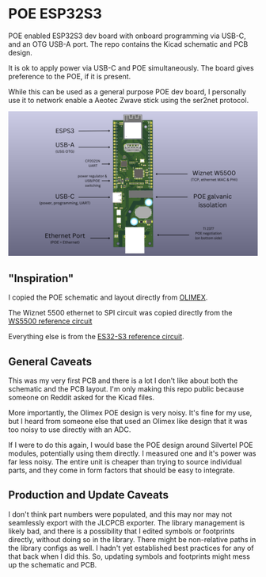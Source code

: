 # POE ESP32S3

POE enabled ESP32S3 dev board with onboard programming via USB-C,
and an OTG USB-A port. The repo contains the Kicad schematic and PCB
design.

It is ok to apply power via USB-C and POE simultaneously. The board
gives preference to the POE, if it is present.

While this can be used as a general purpose POE dev board, I personally
use it to network enable a Aeotec Zwave stick using the ser2net protocol.

![top_pcb_image](images/top.png?raw=true "top pcb image")

## "Inspiration"

I copied the POE schematic and layout directly from [OLIMEX](https://github.com/OLIMEX/ESP32-POE-ISO/blob/master/HARDWARE/ESP32-PoE-ISO-Rev.K/ESP32-PoE-ISO_Rev_K.pdf).

The Wiznet 5500 ethernet to SPI circuit was copied directly from the
[WS5500 reference circuit](https://docs.wiznet.io/img/products/w5500/W5500_ds_v110e.pdf)

Everything else is from the [ES32-S3 reference circuit](https://dl.espressif.com/dl/schematics/SCH_ESP32-S3-DEVKITM-1_V1_20210310A.pdf).

## General Caveats

This was my very first PCB and there is a lot I don't like about both
the schematic and the PCB layout. I'm only making this repo public
because someone on Reddit asked for the Kicad files.

More importantly, the Olimex POE design is very noisy. It's fine for
my use, but I heard from someone else that used an Olimex like design
that it was too noisy to use directly with an ADC.

If I were to do this again, I would base the POE design around Silvertel
POE modules, potentially using them directly. I measured one and it's
power was far less noisy. The entire unit is cheaper than trying to
source individual parts, and they come in form factors that should be easy
to integrate.

## Production and Update Caveats

I don't think part numbers were populated, and this may nor may not
seamlessly export with the JLCPCB exporter. The library management
is likely bad, and there is a possibility that I edited symbols or
footprints directly, without doing so in the library. There might
be non-relative paths in the library configs as well. I hadn't yet
established best practices for any of that back when I did this. So,
updating symbols and footprints might mess up the schematic and PCB.
